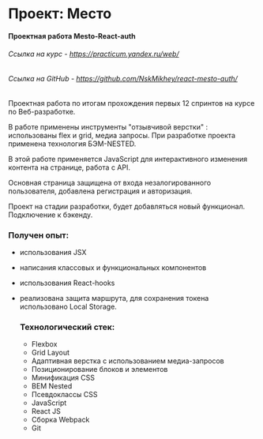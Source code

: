 # Проект: Место

#### Проектная работа Mesto-React-auth
###### Ссылка на курс - https://practicum.yandex.ru/web/
###### Cсылка на GitHub - https://github.com/NskMikhey/react-mesto-auth/

Проектная работа по итогам прохождения первых 12 спринтов на курсе по Веб-разработке.

  В работе применены инструменты "отзывчивой верстки" : использованы flex и grid, медиа запросы. При разработке проекта применена технология БЭМ-NESTED.

  В этой работе применяется JavaScript для интерактивного изменения контента на странице, работа с API.

  Основная страница защищена от входа незалогированного пользователя, добавлена регистрация и авторизация.

  Проект на стадии разработки, будет добавляться новый функционал. Подключение к бэкенду.

  ### Получен опыт:
- использования JSX
- написания классовых и функциональных компонентов
- использования React-hooks
- реализована защита маршрута, для сохранения токена использовано Local Storage.

  ### Технологический стек:
  - Flexbox
  - Grid Layout
  - Адаптивная верстка с использованием медиа-запросов
  - Позиционирование блоков и элементов
  - Минификация CSS
  - BEM Nested
  - Псевдоклассы CSS
  - JavaScript 
  - React JS
  - Сборка Webpack
  - Git